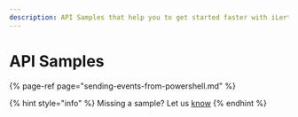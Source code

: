 ```yaml
---
description: API Samples that help you to get started faster with iLert REST API.
---
```


# API Samples

{% page-ref page="sending-events-from-powershell.md" %}



{% hint style="info" %}
Missing a sample? Let us [know](../../contact.md)
{% endhint %}



